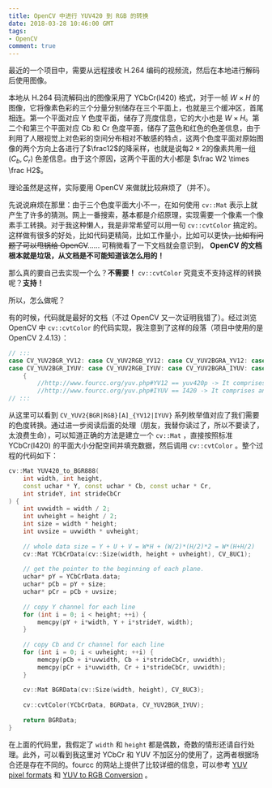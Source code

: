 ```yaml
---
title: OpenCV 中进行 YUV420 到 RGB 的转换
date: 2018-03-28 10:46:00 GMT
tags:
- OpenCV
comment: true
---
```


最近的一个项目中，需要从远程接收 H.264 编码的视频流，然后在本地进行解码后使用图像。

本地从 H.264 码流解码出的图像采用了 YCbCr(I420) 格式，对于一帧 $W\times H$ 的图像，它将像素色彩的三个分量分别储存在三个平面上，也就是三个缓冲区，首尾相连。第一个平面对应 Y 色度平面，储存了亮度信息，它的大小也是 $W\times H$。第二个和第三个平面对应 Cb 和 Cr 色度平面，储存了蓝色和红色的色差信息，由于利用了人眼视觉上对色彩的空间分布相对不敏感的特点，这两个色度平面对原始图像的两个方向上各进行了$\frac12$的降采样，也就是说每$2\times 2$的像素共用一组 $(C_b,C_r)$ 色差信息。由于这个原因，这两个平面的大小都是 $\frac W2 \times \frac H2$。

理论虽然是这样，实际要用 OpenCV 来做就比较麻烦了（并不）。

先说说麻烦在那里：由于三个色度平面大小不一，在如何使用 `cv::Mat` 表示上就产生了许多的猜测。网上一番搜索，基本都是介绍原理，实现需要一个像素一个像素手工转换。对于我这种懒人，我是非常希望可以用一句 `cv::cvtColor` 搞定的。这样做有很多的好处，比如代码更精简，比如工作量小，比如可以更快~~，比如有问题了可以甩锅给 OpenCV~~…… 可稍微看了一下文档就会意识到， **OpenCV 的文档根本就是垃圾，从文档是不可能知道该怎么用的！**

那么真的要自己去实现一个么？**不需要！** `cv::cvtColor` 究竟支不支持这样的转换呢？**支持！**

所以，怎么做呢？

有的时候，代码就是最好的文档（不过 OpenCV 又一次证明我错了）。经过浏览 OpenCV 中 `cv::cvtColor` 的代码实现，我注意到了这样的段落（项目中使用的是 OpenCV 2.4.13）：

```cpp
// :::
case CV_YUV2BGR_YV12: case CV_YUV2RGB_YV12: case CV_YUV2BGRA_YV12: case CV_YUV2RGBA_YV12:
case CV_YUV2BGR_IYUV: case CV_YUV2RGB_IYUV: case CV_YUV2BGRA_IYUV: case CV_YUV2RGBA_IYUV:
    {
        //http://www.fourcc.org/yuv.php#YV12 == yuv420p -> It comprises an NxM Y plane followed by (N/2)x(M/2) V and U planes.
        //http://www.fourcc.org/yuv.php#IYUV == I420 -> It comprises an NxN Y plane followed by (N/2)x(N/2) U and V planes
// :::
```

从这里可以看到 `CV_YUV2{BGR|RGB}[A]_{YV12|IYUV}` 系列枚举值对应了我们需要的色度转换。通过进一步阅读后面的处理（朋友，我替你读过了，所以不要读了，太浪费生命），可以知道正确的方法是建立一个 `cv::Mat` ，直接按照标准 YCbCr(I420) 的平面大小分配空间并填充数据，然后调用 `cv::cvtColor` 。整个过程的代码如下：

```cpp
cv::Mat YUV420_to_BGR888(
	int width, int height,
	const uchar * Y, const uchar * Cb, const uchar * Cr,
    int strideY, int strideCbCr
) {
	int uvwidth = width / 2;
	int uvheight = height / 2;
	int size = width * height;
	int uvsize = uvwidth * uvheight;
	
	// whole data size = Y + U + V = W*H + (W/2)*(H/2)*2 = W*(H+H/2)
	cv::Mat YCbCrData(cv::Size(width, height + uvheight), CV_8UC1);
	
	// get the pointer to the beginning of each plane.
	uchar* pY = YCbCrData.data;
	uchar* pCb = pY + size;
	uchar* pCr = pCb + uvsize;
	
	// copy Y channel for each line
	for (int i = 0; i < height; ++i) {
	    memcpy(pY + i*width, Y + i*strideY, width);
	}
	
	// copy Cb and Cr channel for each line
	for (int i = 0; i < uvheight; ++i) {
	    memcpy(pCb + i*uvwidth, Cb + i*strideCbCr, uvwidth);
	    memcpy(pCr + i*uvwidth, Cr + i*strideCbCr, uvwidth);
	}
	
	cv::Mat BGRData(cv::Size(width, height), CV_8UC3);
	
	cv::cvtColor(YCbCrData, BGRData, CV_YUV2BGR_IYUV);
	
	return BGRData;
}
```

在上面的代码里，我假定了 `width` 和 `height` 都是偶数，奇数的情形还请自行处理。此外，可以看到我这里对 YCbCr 和 YUV 不加区分的使用了，这两者根据场合还是存在不同的。fourcc 的网站上提供了比较详细的信息，可以参考 [YUV pixel formats](http://www.fourcc.org/yuv.php) 和 [YUV to RGB Conversion](http://www.fourcc.org/fccyvrgb.php) 。
